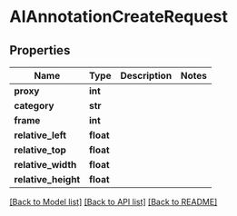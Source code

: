 # AIAnnotationCreateRequest


## Properties
Name | Type | Description | Notes
------------ | ------------- | ------------- | -------------
**proxy** | **int** |  | 
**category** | **str** |  | 
**frame** | **int** |  | 
**relative_left** | **float** |  | 
**relative_top** | **float** |  | 
**relative_width** | **float** |  | 
**relative_height** | **float** |  | 

[[Back to Model list]](../#documentation-for-models) [[Back to API list]](../#documentation-for-api-endpoints) [[Back to README]](../)


